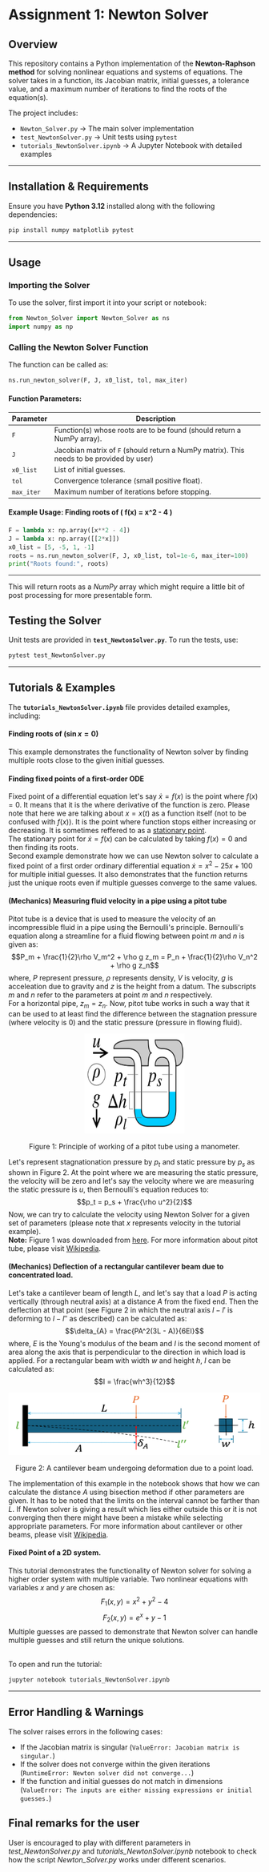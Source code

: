 # **Assignment 1: Newton Solver**  

## **Overview**  
This repository contains a Python implementation of the **Newton-Raphson method** for solving nonlinear equations and systems of equations. The solver takes in a function, its Jacobian matrix, initial guesses, a tolerance value, and a maximum number of iterations to find the roots of the equation(s).  

The project includes:  
- `Newton_Solver.py` → The main solver implementation  
- `test_NewtonSolver.py` → Unit tests using `pytest`  
- `tutorials_NewtonSolver.ipynb` → A Jupyter Notebook with detailed examples  

---

## **Installation & Requirements**  
Ensure you have **Python 3.12** installed along with the following dependencies:  

```bash
pip install numpy matplotlib pytest
```

---

## **Usage**  
### **Importing the Solver**  
To use the solver, first import it into your script or notebook:  

```python
from Newton_Solver import Newton_Solver as ns
import numpy as np
```

### **Calling the Newton Solver Function**  
The function can be called as:  

```python
ns.run_newton_solver(F, J, x0_list, tol, max_iter)
```

#### **Function Parameters:**  
| Parameter   | Description |
|------------|-------------|
| `F`        | Function(s) whose roots are to be found (should return a NumPy array). |
| `J`        | Jacobian matrix of `F` (should return a NumPy matrix). This needs to be provided by user) |
| `x0_list`  | List of initial guesses. |
| `tol`      | Convergence tolerance (small positive float). |
| `max_iter` | Maximum number of iterations before stopping. |

#### **Example Usage: Finding roots of \( f(x) = x^2 - 4 \)**  
```python
F = lambda x: np.array([x**2 - 4])
J = lambda x: np.array([[2*x]])
x0_list = [5, -5, 1, -1]
roots = ns.run_newton_solver(F, J, x0_list, tol=1e-6, max_iter=100)
print("Roots found:", roots)
```
---
This will return roots as a *NumPy* array which might require a little bit of post processing for more presentable form.
## **Testing the Solver**  
Unit tests are provided in **`test_NewtonSolver.py`**. To run the tests, use:  

```bash
pytest test_NewtonSolver.py
```

---

## **Tutorials & Examples**  
The **`tutorials_NewtonSolver.ipynb`** file provides detailed examples, including:  
#### Finding roots of \($\sin{x} = 0$\)
This example demonstrates the functionality of Newton solver by finding multiple roots close to the given initial guesses.

#### Finding fixed points of a first-order ODE
Fixed point of a differential equation let's say $\dot{x} = f(x)$ is the point where $f(x) = 0$. It means that it is the where derivative of the function is zero. Please note that here we are talking about $x = x(t)$ as a function itself (not to be confused with $f(x)$). It is the point where function stops either increasing or decreasing. It is sometimes reffered to as a [stationary point](https://en.wikipedia.org/wiki/Stationary_point).\
The stationary point for $\dot{x} = f(x)$ can be calculated by taking $f(x) = 0$ and then finding its roots.\
Second example demonstrate how we can use Newton solver to calculate a fixed point of a first order ordinary differential equation $\dot{x} = x^2 -25x + 100$ for multiple initial guesses. It also demonstrates that the function returns just the unique roots even if multiple guesses converge to the same values.
#### (Mechanics) Measuring fluid velocity in a pipe using a pitot tube
Pitot tube is a device that is used to measure the velocity of an incompressible fluid in a pipe using the Bernoulli's principle. Bernoulli's equation along a streamline for a fluid flowing between point $m$ and $n$ is given as:
$$P_m + \frac{1}{2}\rho V_m^2 + \rho g z_m = P_n + \frac{1}{2}\rho V_n^2 + \rho g z_n$$
where, $P$ represent pressure, $\rho$ represents density, $V$ is velocity, $g$ is acceleation due to gravity and $z$ is the height from a datum. The subscripts $m$ and $n$ refer to the parameters at point $m$ and $n$ respectively.\
For a horizontal pipe, $z_m = z_n$. Now, pitot tube works in such a way that it can be used to at least find the difference between the stagnation pressure (where velocity is $0$) and the static pressure (pressure in flowing fluid).
<p align="center">
  <img src="Pitot_tube_manometer.png" alt="Description" width="200" height="200">
</p>
<p align="center">Figure 1: Principle of working of a pitot tube using a manometer.</p>

Let's represent stagnationation pressure by $p_t$ and static pressure by $p_s$ as shown in Figure 2. At the point where we are measuring the static pressure, the velocity will be zero and let's say the velocity where we are measuring the static pressure is $u$, then Bernoulli's equation reduces to:
$$p_t = p_s + \frac{\rho u^2}{2}$$
Now, we can try to calculate the velocity using Newton Solver for a given set of parameters (please note that $x$ represents velocity in the tutorial example).\
**Note:** Figure 1 was downloaded from [here](https://en.wikipedia.org/wiki/Pitot_tube#/media/File:Pitot_tube_manometer.svg). For more information about pitot tube, please visit [Wikipedia](https://en.wikipedia.org/wiki/Pitot_tube#).
#### (Mechanics) Deflection of a rectangular cantilever beam due to concentrated load.
Let's take a cantilever beam of length $L$, and let's say that a load $P$ is acting vertically (through neutral axis) at a distance $A$ from the fixed end. Then the deflection at that point (see Figure 2 in which the neutral axis $l-l'$ is deforming to $l-l''$ as described) can be calculated as:
$$\delta_{A} = \frac{PA^2(3L - A)}{6EI}$$
where, $E$ is the Young's modulus of the beam and $I$ is the second moment of area along the axis that is perpendicular to the direction in which load is applied. For a rectangular beam with width $w$ and height $h$, $I$ can be calculated as:
$$I = \frac{wh^3}{12}$$
<p align="center">
  <img src="canti.png" alt="Description" width="1000" height="125">
</p>
<p align="center">Figure 2: A cantilever beam undergoing deformation due to a point load.</p>

The implementation of this example in the notebook shows that how we can calculate the distance $A$ using bisection method if other parameters are given. It has to be noted that the limits on the interval cannot be farther than $L$. If Newton solver is giving a result which lies either outside this or it is not converging then there might have been a mistake while selecting appropriate parameters. For more information about cantilever or other beams, please visit [Wikipedia](https://en.wikipedia.org/wiki/Deflection_(engineering)).

#### Fixed Point of a 2D system.
This tutorial demonstrates the functionality of Newton solver for solving a higher order system with multiple variable. Two nonlinear equations with variables $x$ and $y$ are chosen as:
$$F_1(x,y) = x^2 + y^2 - 4$$
$$F_2(x,y) = e^x + y - 1$$
Multiple guesses are passed to demonstrate that Newton solver can handle multiple guesses and still return the unique solutions.

\
To open and run the tutorial:  
```bash
jupyter notebook tutorials_NewtonSolver.ipynb
```

---

## **Error Handling & Warnings**  
The solver raises errors in the following cases:  
- If the Jacobian matrix is singular (`ValueError: Jacobian matrix is singular.`)  
- If the solver does not converge within the given iterations (`RuntimeError: Newton solver did not converge...`)  
- If the function and initial guesses do not match in dimensions (`ValueError: The inputs are either missing expressions or initial guesses.`)

## Final remarks for the user
User is encouraged to play with different parameters in *test_NewtonSolver.py* and *tutorials_NewtonSolver.ipynb* notebook to check how the script *Newton_Solver.py* works under different scenarios.